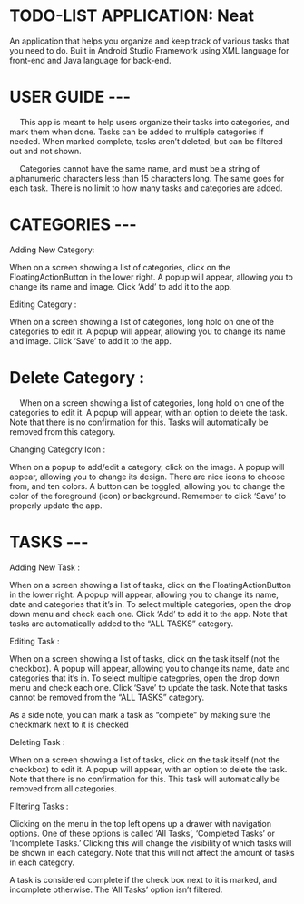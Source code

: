 # TODO-LIST APPLICATION: Neat
 An application that helps you organize and keep track of various tasks that you need to do. Built in Android Studio Framework using XML language for front-end and Java language for back-end.


# USER GUIDE ---
&emsp; This app is meant to help users organize their tasks into categories, and mark them when done. Tasks can be added to multiple categories if needed. When marked complete, tasks aren’t deleted, but can be filtered out and not shown.

&emsp; Categories cannot have the same name, and must be a string of alphanumeric characters less than 15 characters long. The same goes for each task. There is no limit to how many tasks and categories are added.


# CATEGORIES ---

Adding New Category: <br/>

When on a screen showing a list of categories, click on the FloatingActionButton in the lower right. A popup will appear, allowing you to change its name and image. Click ‘Add’ to add it to the app.

Editing Category : <br/>

When on a screen showing a list of categories, long hold on one of the categories to edit it. A popup will appear, allowing you to change its name and image. Click ‘Save’ to add it to the app.


# Delete Category :
&emsp; When on a screen showing a list of categories, long hold on one of the categories to edit it. A popup will appear, with an option to delete the task. Note that there is no confirmation for this. Tasks will automatically be removed from this category.

Changing Category Icon :

When on a popup to add/edit a category, click on the image. A popup will appear, allowing you to change its design. There are nice icons to choose from, and ten colors. A button can be toggled, allowing you to change the color of the foreground (icon) or background. Remember to click ‘Save’ to properly update the app.


# TASKS ---

Adding New Task : <br/>

When on a screen showing a list of tasks, click on the FloatingActionButton in the lower right. A popup will appear, allowing you to change its name, date and categories that it’s in. To select multiple categories, open the drop down menu and check each one. Click ‘Add’ to add it to the app. Note that tasks are automatically added to the “ALL TASKS” category.

Editing Task :<br/>

When on a screen showing a list of tasks, click on the task itself (not the checkbox). A popup will appear, allowing you to change its name, date and categories that it’s in. To select multiple categories, open the drop down menu and check each one. Click ‘Save’ to update the task. Note that tasks cannot be removed from the “ALL TASKS” category.

As a side note, you can mark a task as “complete” by making sure the checkmark next to it is checked

Deleting Task :<br/>

When on a screen showing a list of tasks, click on the task itself (not the checkbox) to edit it. A popup will appear, with an option to delete the task. Note that there is no confirmation for this. This task will automatically be removed from all categories.

Filtering Tasks :<br/>

Clicking on the menu in the top left opens up a drawer with navigation options. One of these options is called ‘All Tasks’, ‘Completed Tasks’ or ‘Incomplete Tasks.’ Clicking this will change the visibility of which tasks will be shown in each category. Note that this will not affect the amount of tasks in each category.

A task is considered complete if the check box next to it is marked, and incomplete otherwise. The ‘All Tasks’ option isn’t filtered.



